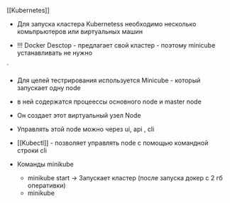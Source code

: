 [[Kubernetes]]

-  Для запуска кластера Kubernetess необходимо несколько комьпрьютеров или виртуальных машин

- !!! Docker Desctop - предлагает свой кластер - поэтому minicube устанавливать не нужно


`
- Для целей тестрирования используется Minicube - который запускает одну node
- в ней содержатся процеессы основного node и master node
- Он создает этот виртуальный узел Node

- Управлять этой node можно через ui, api , cli 
- [[Kubectl]] - позволяет управлять node с помощью командной строки cli

- Команды minikube 
	- minikube start -> Запускает кластер (после запуска докер с 2 гб оперативки)
	- minikube
